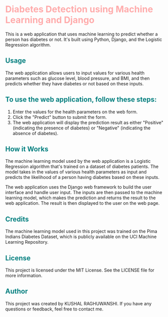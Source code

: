 # <span style="color:#FFACAC"> Diabetes Detection using Machine Learning and Django </span>

This is a web application that uses machine learning to predict whether a person has diabetes or not. It's built using Python, Django, and the Logistic Regression algorithm.

## <span style="color:#008080"> Usage </span>

The web application allows users to input values for various health parameters such as glucose level, blood pressure, and BMI, and then predicts whether they have diabetes or not based on these inputs.

## <span style="color:#008080"> To use the web application, follow these steps: </span>

1. Enter the values for the health parameters on the web form.
2. Click the "Predict" button to submit the form.
3. The web application will display the prediction result as either "Positive" (indicating the presence of diabetes) or "Negative" (indicating the absence of diabetes).

## <span style="color:#008080"> How it Works </span>

The machine learning model used by the web application is a Logistic Regression algorithm that's trained on a dataset of diabetes patients. The model takes in the values of various health parameters as input and predicts the likelihood of a person having diabetes based on these inputs.

The web application uses the Django web framework to build the user interface and handle user input. The inputs are then passed to the machine learning model, which makes the prediction and returns the result to the web application. The result is then displayed to the user on the web page.

## <span style="color:#008080"> Credits </span>

The machine learning model used in this project was trained on the Pima Indians Diabetes Dataset, which is publicly available on the UCI Machine Learning Repository.

## <span style="color:#008080"> License </span>

This project is licensed under the MIT License. See the LICENSE file for more information.

## <span style="color:#008080"> Author </span>

This project was created by KUSHAL RAGHUWANSHI. If you have any questions or feedback, feel free to contact me.
